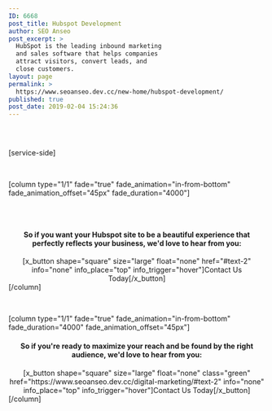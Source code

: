 ```yaml
---
ID: 6668
post_title: Hubspot Development
author: SEO Anseo
post_excerpt: >
  HubSpot is the leading inbound marketing
  and sales software that helps companies
  attract visitors, convert leads, and
  close customers.
layout: page
permalink: >
  https://www.seoanseo.dev.cc/new-home/hubspot-development/
published: true
post_date: 2019-02-04 15:24:36
---
```

<div class="color marg-top-bot">
<div id="x-section-1" class="lesser-width x-section" style="margin: 0px; padding: 45px 0px 0px; background-color: transparent;"><span style="background-color: transparent;">[service-side]</span></div>
<div class="lesser-width x-section" style="margin: 0px; padding: 45px 0px 0px; background-color: transparent;"><span style="background-color: transparent;">[column type="1/1" fade="true" fade_animation="in-from-bottom" fade_animation_offset="45px" fade_duration="4000"]</span></div>
</div>
<div id="x-section-1" class="lesser-width x-section" style="margin: 0px; padding: 45px 0px; background-color: transparent;"><center>
<h4 class="nocap">So if you want your Hubspot site to be a beautiful experience that perfectly reflects your business, we'd love to hear from you:</h4>
[x_button shape="square" size="large" float="none" href="#text-2" info="none" info_place="top" info_trigger="hover"]Contact Us Today[/x_button]

</center>[/column]</div>
<div></div>
<div>[column type="1/1" fade="true" fade_animation="in-from-bottom" fade_duration="4000" fade_animation_offset="45px"]<center>
<h4 class="nocap">So if you're ready to maximize your reach and be found by the right audience, we'd love to hear from you:</h4>
[x_button shape="square" size="large" float="none" class="green" href="https://www.seoanseo.dev.cc/digital-marketing/#text-2" info="none" info_place="top" info_trigger="hover"]Contact Us Today[/x_button]

</center>[/column]</div>